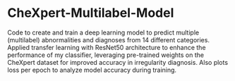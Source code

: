 # CheXpert-Multilabel-Model
Code to create and train a deep learning model to predict multiple (multilabel) abnormalities and diagnoses from 14 different categories. Applied transfer learning with ResNet50 architecture to enhance the performance of my classifier, leveraging pre-trained weights on the CheXpert dataset for improved accuracy in irregularity diagnosis. Also plots loss per epoch to analyze model accuracy during training.
